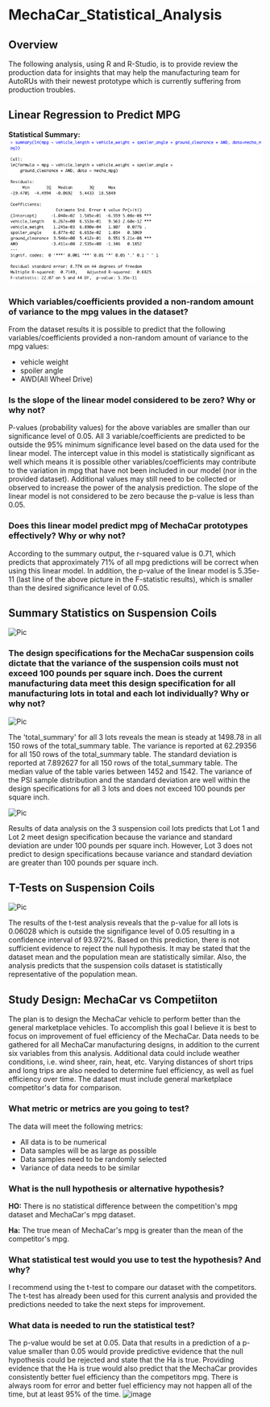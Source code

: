 # MechaCar_Statistical_Analysis

## Overview 

The following analysis, using R and R-Studio, is to provide review the production data for insights that may help the manufacturing team for AutoRUs with their newest prototype which is currently suffering from production troubles. 

## Linear Regression to Predict MPG

**Statistical Summary:** 
![d1](https://github.com/msha789/MechaCar_Statistical_Analysis/blob/dd53e671ec7114bc57c06e45d9ec16a06390319b/Screen%20Shot%202022-04-15%20at%207.18.22%20PM.png)

### Which variables/coefficients provided a non-random amount of variance to the mpg values in the dataset?
From the dataset results it is possible to predict that the following variables/coefficients provided a non-random amount of variance to the mpg values: 
 - vehicle weight
 - spoiler angle
 - AWD(All Wheel Drive) 

### Is the slope of the linear model considered to be zero? Why or why not?
P-values (probability values) for the above variables are smaller than our significance level of 0.05. All 3 variable/coefficients are predicted to be outside the 95% minimum significance level based on the data used for the linear model. The intercept value in this model is statistically significant as well which means it is possible other variables/coefficients may contribute to the variation in mpg that have not been included in our model (nor in the provided dataset). Additional values may still need to be collected or observed to increase the power of the analysis prediction. The slope of the linear model is not considered to be zero because the p-value is less than 0.05. 


### Does this linear model predict mpg of MechaCar prototypes effectively? Why or why not?
According to the summary output, the r-squared value is 0.71, which predicts that approximately 71% of all mpg predictions will be correct when using this linear model. In addition, the p-value of the linear model is 5.35e-11 (last line of the above picture in the F-statistic results), which is smaller than the desired significance level of 0.05. 

## Summary Statistics on Suspension Coils
![Pic]()

### The design specifications for the MechaCar suspension coils dictate that the variance of the suspension coils must not exceed 100 pounds per square inch. Does the current manufacturing data meet this design specification for all manufacturing lots in total and each lot individually? Why or why not?

![Pic]()

The 'total_summary' for all 3 lots reveals the mean is steady at 1498.78 in all 150 rows of the total_summary table. The variance is reported at 62.29356 for all 150 rows of the total_summary table. The standard deviation is reported at 7.892627 for all 150 rows of the total_summary table. The median value of the table varies between 1452 and 1542. The variance of the PSI sample distribution and the standard deviation are well within the design specifications for all 3 lots and does not exceed 100 pounds per square inch.

![Pic]()

Results of data analysis on the 3 suspension coil lots predicts that Lot 1 and Lot 2 meet design specification because the variance and standard deviation are under 100 pounds per square inch. However, Lot 3 does not predict to design specifications because variance and standard deviation are greater than 100 pounds per square inch.

## T-Tests on Suspension Coils

![Pic]()

The results of the t-test analysis reveals that the p-value for all lots is 0.06028 which is outside the signifigance level of 0.05 resulting in a confidence interval of 93.972%. Based on this prediction, there is not sufficient evidence to reject the null hypothesis. It may be stated that the dataset mean and the population mean are statistically similar. Also, the analysis predicts that the suspension coils dataset is statistically representative of the population mean. 

## Study Design: MechaCar vs Competiiton
The plan is to design the MechaCar vehicle to perform better than the general marketplace vehicles. To accomplish this goal I believe it is best to focus on improvement of fuel efficiency of the MechaCar. Data needs to be gathered for all MechaCar manufacturing designs, in addition to the current six variables from this analysis. Additional data could include weather conditions, i.e. wind sheer, rain, heat, etc. Varying distances of short trips and long trips are also needed to determine fuel efficiency, as well as fuel efficiency over time. The dataset must include general marketplace competitor's data for comparison.

### What metric or metrics are you going to test?
The data will meet the following metrics:
- All data is to be numerical
- Data samples will be as large as possible
- Data samples need to be randomly selected
- Variance of data needs to be similar

### What is the null hypothesis or alternative hypothesis?
**HO:** There is no statistical difference between the competition's mpg dataset and MechaCar's mpg dataset.

**Ha:** The true mean of MechaCar's mpg is greater than the mean of the competitor's mpg.

### What statistical test would you use to test the hypothesis? And why?
I recommend using the t-test to compare our dataset with the competitors. The t-test has already been used for this current analysis and provided the predictions needed to take the next steps for improvement.

### What data is needed to run the statistical test?
The p-value would be set at 0.05. Data that results in a prediction of a p-value smaller than 0.05 would provide predictive evidence that the null hypothesis could be rejected and state that the Ha is true. Providing evidence that the Ha is true would also predict that the MechaCar provides consistently better fuel efficiency than the competitors mpg. There is always room for error and better fuel efficiency may not happen all of the time, but at least 95% of the time.
![image](https://user-images.githubusercontent.com/96354695/163655569-6492612e-8ab3-44e9-966e-781aaf3723ff.png)
